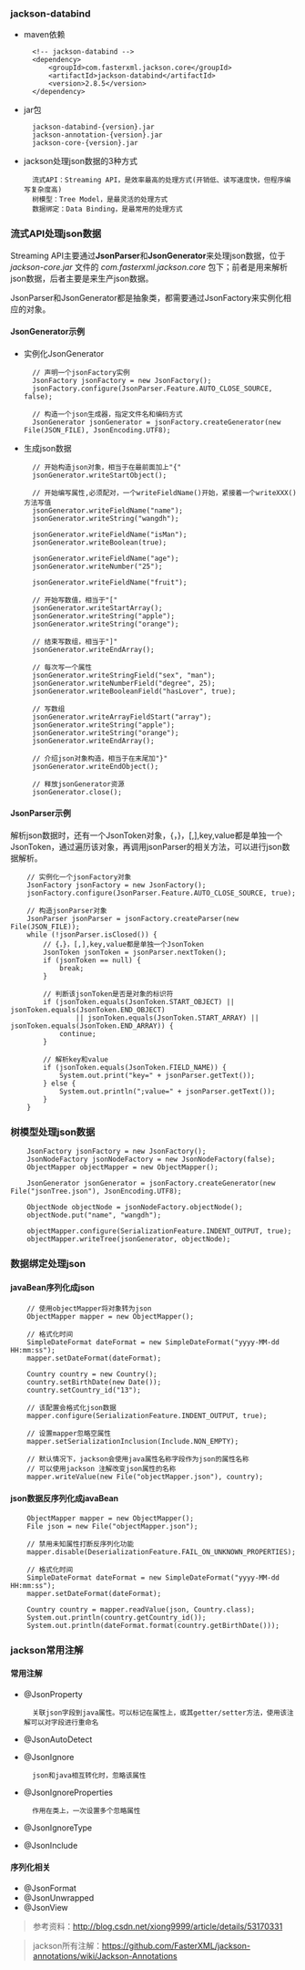 ### jackson-databind

- maven依赖

		<!-- jackson-databind -->
		<dependency>
			<groupId>com.fasterxml.jackson.core</groupId>
			<artifactId>jackson-databind</artifactId>
			<version>2.8.5</version>
		</dependency>


- jar包

		jackson-databind-{version}.jar
		jackson-annotation-{version}.jar
		jackson-core-{version}.jar

- jackson处理json数据的3种方式

		流式API：Streaming API，是效率最高的处理方式(开销低、读写速度快，但程序编写复杂度高)
		树模型：Tree Model，是最灵活的处理方式
		数据绑定：Data Binding，是最常用的处理方式

### 流式API处理json数据

Streaming API主要通过**JsonParser**和**JsonGenerator**来处理json数据，位于 *jackson-core.jar* 文件的 *com.fasterxml.jackson.core* 包下；前者是用来解析json数据，后者主要是来生产json数据。

JsonParser和JsonGenerator都是抽象类，都需要通过JsonFactory来实例化相应的对象。

#### JsonGenerator示例

- 实例化JsonGenerator

		// 声明一个jsonFactory实例
		JsonFactory jsonFactory = new JsonFactory();
		jsonFactory.configure(JsonParser.Feature.AUTO_CLOSE_SOURCE, false);

		// 构造一个json生成器，指定文件名和编码方式
		JsonGenerator jsonGenerator = jsonFactory.createGenerator(new File(JSON_FILE), JsonEncoding.UTF8);

- 生成json数据

		// 开始构造json对象，相当于在最前面加上"{"
		jsonGenerator.writeStartObject();

		// 开始编写属性,必须配对，一个writeFieldName()开始，紧接着一个writeXXX()方法写值
		jsonGenerator.writeFieldName("name");
		jsonGenerator.writeString("wangdh");

		jsonGenerator.writeFieldName("isMan");
		jsonGenerator.writeBoolean(true);

		jsonGenerator.writeFieldName("age");
		jsonGenerator.writeNumber("25");

		jsonGenerator.writeFieldName("fruit");

		// 开始写数值，相当于"["
		jsonGenerator.writeStartArray();
		jsonGenerator.writeString("apple");
		jsonGenerator.writeString("orange");

		// 结束写数组，相当于"]"
		jsonGenerator.writeEndArray();

		// 每次写一个属性
		jsonGenerator.writeStringField("sex", "man");
		jsonGenerator.writeNumberField("degree", 25);
		jsonGenerator.writeBooleanField("hasLover", true);
		
		// 写数组
		jsonGenerator.writeArrayFieldStart("array");
		jsonGenerator.writeString("apple");
		jsonGenerator.writeString("orange");
		jsonGenerator.writeEndArray();

		// 介绍json对象构造，相当于在末尾加"}"
		jsonGenerator.writeEndObject();

		// 释放jsonGenerator资源
		jsonGenerator.close();

#### JsonParser示例

解析json数据时，还有一个JsonToken对象，{，}，[,],key,value都是单独一个JsonToken，通过遍历该对象，再调用jsonParser的相关方法，可以进行json数据解析。

		// 实例化一个jsonFactory对象
		JsonFactory jsonFactory = new JsonFactory();
		jsonFactory.configure(JsonParser.Feature.AUTO_CLOSE_SOURCE, true);

		// 构造jsonParser对象
		JsonParser jsonParser = jsonFactory.createParser(new File(JSON_FILE));
		while (!jsonParser.isClosed()) {
			// {，}，[,],key,value都是单独一个JsonToken
			JsonToken jsonToken = jsonParser.nextToken();
			if (jsonToken == null) {
				break;
			}

			// 判断该jsonToken是否是对象的标识符
			if (jsonToken.equals(JsonToken.START_OBJECT) || jsonToken.equals(JsonToken.END_OBJECT)
					|| jsonToken.equals(JsonToken.START_ARRAY) || jsonToken.equals(JsonToken.END_ARRAY)) {
				continue;
			}

			// 解析key和value
			if (jsonToken.equals(JsonToken.FIELD_NAME)) {
				System.out.print("key=" + jsonParser.getText());
			} else {
				System.out.println(";value=" + jsonParser.getText());
			}
		}

### 树模型处理json数据

		JsonFactory jsonFactory = new JsonFactory();
		JsonNodeFactory jsonNodeFactory = new JsonNodeFactory(false);
		ObjectMapper objectMapper = new ObjectMapper();

		JsonGenerator jsonGenerator = jsonFactory.createGenerator(new File("jsonTree.json"), JsonEncoding.UTF8);

		ObjectNode objectNode = jsonNodeFactory.objectNode();
		objectNode.put("name", "wangdh");

		objectMapper.configure(SerializationFeature.INDENT_OUTPUT, true);
		objectMapper.writeTree(jsonGenerator, objectNode);


### 数据绑定处理json

#### javaBean序列化成json

		// 使用objectMapper将对象转为json
		ObjectMapper mapper = new ObjectMapper();
		
		// 格式化时间
		SimpleDateFormat dateFormat = new SimpleDateFormat("yyyy-MM-dd HH:mm:ss");
		mapper.setDateFormat(dateFormat);
		
		Country country = new Country();
		country.setBirthDate(new Date());
		country.setCountry_id("13");
		
		// 该配置会格式化json数据
		mapper.configure(SerializationFeature.INDENT_OUTPUT, true);
		
		// 设置mapper忽略空属性
		mapper.setSerializationInclusion(Include.NON_EMPTY);
		
		// 默认情况下，jackson会使用java属性名称字段作为json的属性名称
		// 可以使用jackson 注解改变json属性的名称
		mapper.writeValue(new File("objectMapper.json"), country);	

#### json数据反序列化成javaBean

		ObjectMapper mapper = new ObjectMapper();
		File json = new File("objectMapper.json");

		// 禁用未知属性打断反序列化功能
		mapper.disable(DeserializationFeature.FAIL_ON_UNKNOWN_PROPERTIES);

		// 格式化时间
		SimpleDateFormat dateFormat = new SimpleDateFormat("yyyy-MM-dd HH:mm:ss");
		mapper.setDateFormat(dateFormat);

		Country country = mapper.readValue(json, Country.class);
		System.out.println(country.getCountry_id());
		System.out.println(dateFormat.format(country.getBirthDate()));



### jackson常用注解

#### 常用注解

- @JsonProperty

		关联json字段到java属性。可以标记在属性上，或其getter/setter方法，使用该注解可以对字段进行重命名

- @JsonAutoDetect
- @JsonIgnore

		json和java相互转化时，忽略该属性

- @JsonIgnoreProperties

		作用在类上，一次设置多个忽略属性

- @JsonIgnoreType
- @JsonInclude

#### 序列化相关

- @JsonFormat
- @JsonUnwrapped
- @JsonView


> 参考资料：http://blog.csdn.net/xiong9999/article/details/53170331

> jackson所有注解：https://github.com/FasterXML/jackson-annotations/wiki/Jackson-Annotations
